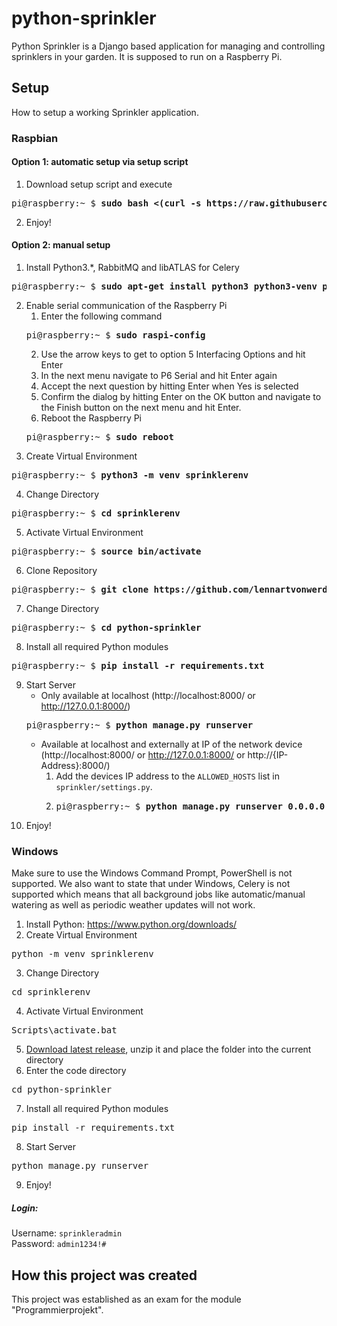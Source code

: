 # python-sprinkler

Python Sprinkler is a Django based application for managing and controlling sprinklers in your garden.
It is supposed to run on a Raspberry Pi.

## Setup

How to setup a working Sprinkler application.

### Raspbian
#### Option 1: automatic setup via setup script
1. Download setup script and execute
<pre>pi@raspberry:~ $ <b>sudo bash <(curl -s https://raw.githubusercontent.com/lennartvonwerder/python-sprinkler/master/raspbian_setup.sh)</b></pre>
2. Enjoy!

#### Option 2: manual setup
1. Install Python3.*, RabbitMQ and libATLAS for Celery
<pre>pi@raspberry:~ $ <b>sudo apt-get install python3 python3-venv python2.7 curl git rabbitmq-server libatlas-base-dev</b></pre>
2. Enable serial communication of the Raspberry Pi
    1. Enter the following command
    <pre>pi@raspberry:~ $ <b>sudo raspi-config</b></pre>
    2. Use the arrow keys to get to option 5 Interfacing Options and hit Enter
    3. In the next menu navigate to P6 Serial and hit Enter again
    4. Accept the next question by hitting Enter when Yes is selected
    5. Confirm the dialog by hitting Enter on the OK button and navigate to the Finish button on the next menu and hit Enter.
    6. Reboot the Raspberry Pi
    <pre>pi@raspberry:~ $ <b>sudo reboot</b></pre>
3. Create Virtual Environment
<pre>pi@raspberry:~ $ <b>python3 -m venv sprinklerenv</b></pre>
4. Change Directory
<pre>pi@raspberry:~ $ <b>cd sprinklerenv</b></pre>
5. Activate Virtual Environment
<pre>pi@raspberry:~ $ <b>source bin/activate</b></pre>
6. Clone Repository
<pre>pi@raspberry:~ $ <b>git clone https://github.com/lennartvonwerder/python-sprinkler.git</b></pre>
7. Change Directory
<pre>pi@raspberry:~ $ <b>cd python-sprinkler</b></pre>
8. Install all required Python modules
<pre>pi@raspberry:~ $ <b>pip install -r requirements.txt</b></pre>
9. Start Server
    - Only available at localhost (http://localhost:8000/ or http://127.0.0.1:8000/)
    <pre>pi@raspberry:~ $ <b>python manage.py runserver</b></pre>
    - Available at localhost and externally at IP of the network device (http://localhost:8000/ or http://127.0.0.1:8000/ or http://{IP-Address}:8000/)
        1. Add the devices IP address to the `ALLOWED_HOSTS` list in `sprinkler/settings.py`.
        2. <pre>pi@raspberry:~ $ <b>python manage.py runserver 0.0.0.0:8000</b></pre>
10. Enjoy!

### Windows

Make sure to use the Windows Command Prompt, PowerShell is not supported. We also want to state that under Windows, Celery is not supported which means that all background jobs like automatic/manual watering as well as periodic weather updates will not work.

1. Install Python: https://www.python.org/downloads/
2. Create Virtual Environment
<pre>python -m venv sprinklerenv</pre>
3. Change Directory
<pre>cd sprinklerenv</pre>
4. Activate Virtual Environment
<pre>Scripts\activate.bat</pre>
5. [Download latest release](https://github.com/lennartvonwerder/python-sprinkler/releases/latest), unzip it and place the folder into the current directory
6. Enter the code directory
<pre>cd python-sprinkler</pre>
7. Install all required Python modules
<pre>pip install -r requirements.txt</pre>
8. Start Server
<pre>python manage.py runserver</pre>
9. Enjoy!

##### Login:
Username: `sprinkleradmin`\
Password: `admin1234!#`

## How this project was created
This project was established as an exam for the module "Programmierprojekt".

